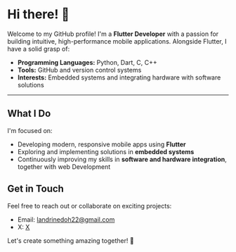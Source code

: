 # Hi there! 👋

Welcome to my GitHub profile! I'm a **Flutter Developer** with a passion for building intuitive, high-performance mobile applications. Alongside Flutter, I have a solid grasp of:

- **Programming Languages:** Python, Dart, C, C++
- **Tools:** GitHub and version control systems
- **Interests:** Embedded systems and integrating hardware with software solutions

---

## What I Do

I'm focused on:

- Developing modern, responsive mobile apps using **Flutter**
- Exploring and implementing solutions in **embedded systems**
- Continuously improving my skills in **software and hardware integration**, together with web Development 

## Get in Touch

Feel free to reach out or collaborate on exciting projects:

- Email: landrinedoh22@gmail.com
- X: [X](https://x.com/dohlandrine)

Let's create something amazing together! 🚀


<!--
**DohLandrine/DohLandrine** is a ✨ _special_ ✨ repository because its `README.md` (this file) appears on your GitHub profile.

Here are some ideas to get you started:

- 🔭 I’m currently working on ...
- 🌱 I’m currently learning ...
- 👯 I’m looking to collaborate on ...
- 🤔 I’m looking for help with ...
- 💬 Ask me about ...
- 📫 How to reach me: ...
- 😄 Pronouns: ...
- ⚡ Fun fact: ...
-->
